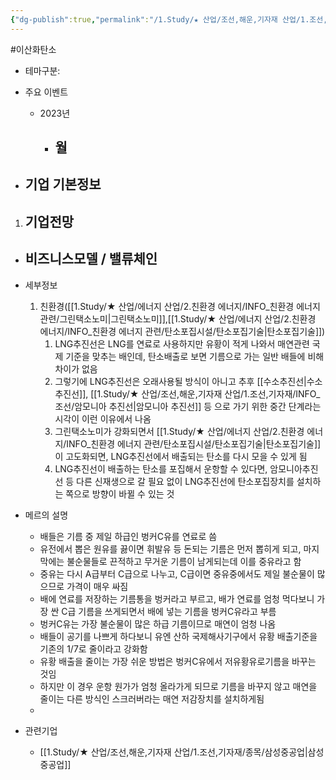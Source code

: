 ```yaml
---
{"dg-publish":true,"permalink":"/1.Study/★ 산업/조선,해운,기자재 산업/1.조선,기자재/INFO_조선/LNG추진선/","created":"2024-11-20T21:02:29.277+09:00","updated":"2025-06-03T20:07:21.642+09:00"}
---
```


#이산화탄소


- 테마구분:




- 주요 이벤트
	- 2023년
		- 월
			- 




- 기업 기본정보
	- 





1. 기업전망
	- 





- 비즈니스모델 / 밸류체인
	- 





- 세부정보
	1. 친환경([[1.Study/★ 산업/에너지 산업/2.친환경 에너지/INFO_친환경 에너지 관련/그린택소노미\|그린택소노미]],[[1.Study/★ 산업/에너지 산업/2.친환경 에너지/INFO_친환경 에너지 관련/탄소포집시설/탄소포집기술\|탄소포집기술]])
		1. LNG추진선은 LNG를 연료로 사용하지만 유황이 적게 나와서 매연관련 국제 기준을 맞추는 배인데, 탄소배출로 보면 기름으로 가는 일반 배들에 비해 차이가 없음
		2. 그렇기에 LNG추진선은 오래사용될 방식이 아니고 추후 [[수소추진선\|수소추진선]], [[1.Study/★ 산업/조선,해운,기자재 산업/1.조선,기자재/INFO_조선/암모니아 추진선\|암모니아 추진선]] 등 으로 가기 위한 중간 단계라는 시각이 이런 이유에서 나옴
		3. 그린택소노미가 강화되면서 [[1.Study/★ 산업/에너지 산업/2.친환경 에너지/INFO_친환경 에너지 관련/탄소포집시설/탄소포집기술\|탄소포집기술]]이 고도화되면, LNG추진선에서 배출되는 탄소를 다시 모을 수 있게 됨
		4. LNG추진선이 배출하는 탄소를 포집해서 운항할 수 있다면, 암모니아추진선 등 다른 신재생으로 갈 필요 없이 LNG추진선에 탄소포집장치를 설치하는 쪽으로 방향이 바뀔 수 있는 것




- 메르의 설명
	- 배들은 기름 중 제일 하급인 벙커C유를 연료로 씀
	- 유전에서 뽑은 원유를 끓이면 휘발유 등 돈되는 기름은 먼저 뽑히게 되고, 마지막에는 불순물들로 끈적하고 무거운 기름이 남게되는데 이를 중유라고 함
	- 중유는 다시 A급부터 C급으로 나누고, C급이면 중유중에서도 제일 불순물이 많으므로 가격이 매우 싸짐
	- 배에 연료를 저장하는 기름통을 벙커라고 부르고, 배가 연료를 엄청 먹다보니 가장 싼 C급 기름을 쓰게되면서 배에 넣는 기름을 벙커C유라고 부름
	- 벙커C유는 가장 불순물이 많은 하급 기름이므로 매연이 엄청 나옴
	- 배들이 공기를 나쁘게 하다보니 유엔 산하 국제해사기구에서 유황 배출기준을 기존의 1/7로 줄이라고 강화함
	-  유황 배출을 줄이는 가장 쉬운 방법은 벙커C유에서 저유황유로기름을 바꾸는 것임
	-  하지만 이 경우 운항 원가가 엄청 올라가게 되므로 기름을 바꾸지 않고 매연을 줄이는 다른 방식인 스크러버라는 매연 저감장치를 설치하게됨
	-  





- 관련기업
	- [[1.Study/★ 산업/조선,해운,기자재 산업/1.조선,기자재/종목/삼성중공업\|삼성중공업]]


